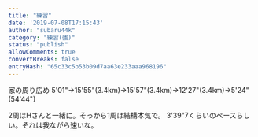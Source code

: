 ```yaml
---
title: "練習"
date: '2019-07-08T17:15:43'
author: "subaru44k"
category: "練習(強)"
status: "publish"
allowComments: true
convertBreaks: false
entryHash: "65c33c5b53b09d7aa63e233aaa968196"
---
```

家の周り広め
5'01"→15'55"(3.4km)→15'57"(3.4km)→12'27"(3.4km)→5'24"(54'44")

2周はHさんと一緒に。そっから1周は結構本気で。
3'39"7くらいのペースらしい。それは我ながら速いな。
